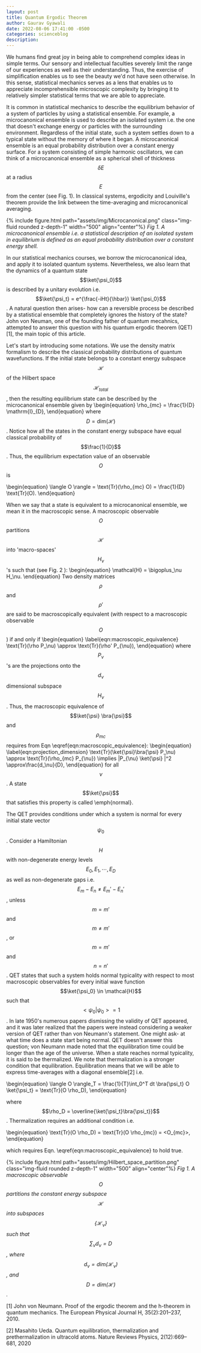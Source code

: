 ```yaml
---
layout: post
title: Quantum Ergodic Theorem
author: Gaurav Gyawali
date: 2022-08-06 17:41:00 -0500
categories: scienceblog
description: 
---
```


We humans find great joy in being able to comprehend complex ideas in simple terms. Our sensory and intellectual faculties severely limit the range of our experiences as well as their understanding. Thus, the exercise of simplification enables us to see the beauty we'd not have seen otherwise. In this sense, statistical mechanics serves as a lens that enables us to appreciate incomprehensible microscopic complexity by bringing it to  relatively simpler statistical terms that we are able to appreciate.

It is common in statistical mechanics to describe the equilibrium behavior of a system of particles by using a statistical ensemble. For example, a microcanonical ensemble is used to describe an isolated system i.e. the one that doesn't exchange energy or particles with the surrounding environment. Regardless of the initial state, such a system settles down to a typical state without the memory of where it began. A microcanonical ensemble is an equal probability distribution over a constant energy surface. For a system consisting of simple harmonic oscillators, we can think of a microcanonical ensemble as a spherical shell of thickness $$\delta E$$ at a radius $$E$$ from the center (see Fig. 1). In classical systems, ergodicity and Louiville's theorem provide the link between the time-averaging and microcanonical averaging. 

{% include figure.html path="assets/img/Microcanonical.png" class="img-fluid rounded z-depth-1" width="500" align="center"%}
*Fig 1. A microcanonical ensemble i.e. a statistical description of an isolated system in equilibrium is defined as an equal probability distribution over a constant energy shell.*

In our statistical mechanics courses, we borrow the microcanonical idea, and apply it to isolated quantum systems. Nevertheless, we also learn that the dynamics of a quantum state $$\ket{\psi_0}$$ is described by a unitary evolution i.e. $$\ket{\psi_t} = e^{\frac{-iHt}{\hbar}} \ket{\psi_0}$$. A natural question then arises- how can a reversible process be described by a statistical ensemble that completely ignores the history of the state? John von Neuman, one of the founding father of quantum mecahnics, attempted to answer this question with his quantum ergodic theorem (QET) [1], the main topic of this article.

Let's start by introducing some notations. We use the density matrix formalism to describe the classical probability distributions of quantum wavefunctions. If the initial state belongs to a constant energy subspace $$\mathcal{H}$$ of the Hilbert space $$\mathcal{H}_{total}$$, then the resulting equilibrium state can be described by the microcanonical ensemble given by
\begin{equation}
    \rho_{mc} = \frac{1}{D} \mathrm{I}_{D},
\end{equation}
where $$D = \text{dim} (\mathcal{H})$$. Notice how all the states in the constant energy subspace have equal classical probability of  $$\frac{1}{D}$$. Thus, the equilibrium expectation value of an observable $$O$$ is

\begin{equation}
    \langle O \rangle = \text{Tr}(\rho_{mc} O) = \frac{1}{D} \text{Tr}(O).
\end{equation}

When we say that a state is equivalent to a microcanonical ensemble, we mean it in the macroscopic sense. A macroscopic observable $$O$$ partitions $$\mathcal{H}$$ into 'macro-spaces' $$H_\nu$$'s such that (see Fig. 2 ):
\begin{equation}
    \mathcal{H} = \bigoplus_\nu H_\nu.
\end{equation}
Two density matrices $$\rho$$ and $$\rho'$$ are said to be macroscopically equivalent (with respect to a macroscopic observable $$O$$) if and only if
\begin{equation}
\label{eqn:macroscopic_equivalence}
\text{Tr}(\rho P_\nu) \approx \text{Tr}(\rho' P_{\nu}),
\end{equation}
where $$P_\nu$$'s are the projections onto the $$d_\nu$$ dimensional subspace $$H_\nu$$. Thus, the macroscopic equivalence of $$\ket{\psi} \bra{\psi}$$ and $$\rho_{mc}$$ requires from Eqn \eqref{eqn:macroscopic_equivalence}:
\begin{equation}
    \label{eqn:projection_dimension}
    \text{Tr}(\ket{\psi}\bra{\psi} P_\nu) \approx \text{Tr}(\rho_{mc} P_{\nu}) \implies |P_{\nu} \ket{\psi} |^2 \approx\frac{d_\nu}{D},
\end{equation}
for all $$\nu$$. A state $$\ket{\psi}$$ that satisfies this property is called \emph{normal}. 

The QET provides conditions under which a system is normal for every initial state vector $$\psi_0$$. Consider a Hamiltonian $$H$$ with non-degenerate energy levels $$E_0, E_1, \cdots, E_D$$ as well as non-degenerate gaps i.e. $$E_m - E_n  \neq E_m' - E_n'$$, unless $$m=m'$$ and $$m \neq m'$$, or $$m=m'$$ and $$n=n'$$. QET states that such a system holds normal typicality with respect to most macroscopic observables for every initial wave function $$\ket{\psi_0} \in \mathcal{H}$$ such that $$<\psi_0|\psi_0> =1$$. In late 1950's numerous papers dismissing the validity of QET appeared, and it was later realized that the papers were instead considering a weaker version of QET rather than von Neumann's statement. One might ask- at what time does a state start being normal. QET doesn't answer this question; von Neumann made noted that the equilibration time could be longer than the age of the universe.
When a state reaches normal typicality, it is said to be thermalized. We note that thermalization is a stronger condition that equilibration. Equilibration means that we will be able to express time-averages with a diagonal ensemble[2] i.e.

\begin{equation}
    \langle O \rangle_T = \frac{1}{T}\int_0^T dt \bra{\psi_t} O \ket{\psi_t} = \text{Tr}(O \rho_D),
\end{equation}

where $$\rho_D = \overline{\ket{\psi_t}\bra{\psi_t}}$$. Thermalization requires an additional condition i.e.

\begin{equation}
    \text{Tr}(O \rho_D) = \text{Tr}(O \rho_{mc}) = <O_{mc}>,
\end{equation}

which requires Eqn. \eqref{eqn:macroscopic_equivalence} to hold true. 


{% include figure.html path="assets/img/Hilbert_space_partition.png" class="img-fluid rounded z-depth-1" width="500" align="center"%}
*Fig 1. A macroscopic observable $$O$$ partitions the constant energy subspace $$\mathcal{H}$$ into subspaces $$\{ \mathcal{H}_\nu \}$$ such that $$\sum_\nu d_\nu =D$$, where $$d_\nu = \text{dim} (\mathcal{H}_\nu)$$, and $$D = \text{dim} (\mathcal{H})$$.*



[1] John von Neumann. Proof of the ergodic theorem and the h-theorem in quantum mechanics. The European Physical Journal H, 35(2):201–237, 2010.

[2] Masahito Ueda. Quantum equilibration, thermalization and prethermalization in ultracold atoms. Nature Reviews Physics, 2(12):669–681, 2020

 
